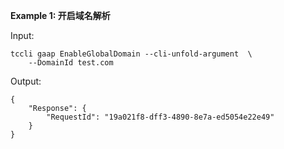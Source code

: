 **Example 1: 开启域名解析**



Input: 

```
tccli gaap EnableGlobalDomain --cli-unfold-argument  \
    --DomainId test.com
```

Output: 
```
{
    "Response": {
        "RequestId": "19a021f8-dff3-4890-8e7a-ed5054e22e49"
    }
}
```

